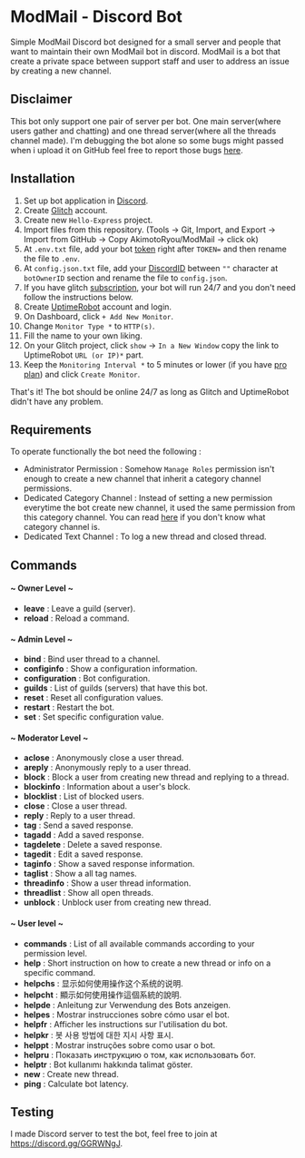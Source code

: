 # ModMail - Discord Bot

Simple ModMail Discord bot designed for a small server and people that want to maintain their own ModMail bot in discord. 
ModMail is a bot that create a private space between support staff and user to address an issue by creating a new channel. 

## Disclaimer
This bot only support one pair of server per bot. One main server(where users gather and chatting) and one thread server(where all the threads channel made). I'm debugging the bot alone so some bugs might passed when i upload it on GitHub feel free to report those bugs [here](https://github.com/AkimotoRyou/ModMail/issues).

## Installation

1. Set up bot application in [Discord](https://discordjs.guide/preparations/setting-up-a-bot-application.html#your-token).
2. Create [Glitch](https://glitch.com/) account.
3. Create new `Hello-Express` project.
4. Import files from this repository. (Tools -> Git, Import, and Export -> Import from GitHub -> Copy AkimotoRyou/ModMail -> click ok)
5. At `.env.txt` file, add your bot [token](https://discordjs.guide/preparations/setting-up-a-bot-application.html#your-token) right after `TOKEN=` and then rename the file to `.env`.
6. At `config.json.txt` file, add your [DiscordID](https://support.discordapp.com/hc/en-us/articles/206346498-Where-can-I-find-my-User-Server-Message-ID-) between `""` character at `botOwnerID` section and rename the file to `config.json`.
7. If you have glitch [subscription](https://glitch.com/pricing), your bot will run 24/7 and you don't need follow the instructions below.
8. Create [UptimeRobot](https://uptimerobot.com/) account and login.
9. On Dashboard, click `+ Add New Monitor`.
10. Change `Monitor Type *` to `HTTP(s)`.
11. Fill the name to your own liking.
12. On your Glitch project, click `show` -> `In a New Window` copy the link to UptimeRobot `URL (or IP)*` part.
13. Keep the `Monitoring Interval *` to 5 minutes or lower (if you have [pro plan](https://uptimerobot.com/pricing)) and click `Create Monitor`.

That's it! The bot should be online 24/7 as long as Glitch and UptimeRobot didn't have any problem.

## Requirements

To operate functionally the bot need the following :
* Administrator Permission : Somehow `Manage Roles` permission isn't enough to create a new channel that inherit a category channel permissions.
* Dedicated Category Channel : Instead of setting a new permission everytime the bot create new channel, it used the same permission from this category channel. You can read [here](https://support.discordapp.com/hc/en-us/articles/115001580171-Channel-Categories-101) if you don't know what category channel is. 
* Dedicated Text Channel : To log a new thread and closed thread.

## Commands

#### ~ Owner Level ~
* **leave** : Leave a guild (server).
* **reload** : Reload a command.
#### ~ Admin Level ~
* **bind** : Bind user thread to a channel.
* **configinfo** : Show a configuration information.
* **configuration** : Bot configuration.
* **guilds** : List of guilds (servers) that have this bot.
* **reset** : Reset all configuration values.
* **restart** : Restart the bot.
* **set** : Set specific configuration value.
#### ~ Moderator Level ~
* **aclose** : Anonymously close a user thread.
* **areply** : Anonymously reply to a user thread.
* **block** : Block a user from creating new thread and replying to a thread.
* **blockinfo** : Information about a user's block.
* **blocklist** : List of blocked users.
* **close** : Close a user thread.
* **reply** : Reply to a user thread.
* **tag** : Send a saved response.
* **tagadd** : Add a saved response.
* **tagdelete** : Delete a saved response.
* **tagedit** : Edit a saved response.
* **taginfo** : Show a saved response information.
* **taglist** : Show a all tag names.
* **threadinfo** : Show a user thread information.
* **threadlist** : Show all open threads.
* **unblock** : Unblock user from creating new thread.
#### ~ User level ~
* **commands** : List of all available commands according to your permission level.
* **help** : Short instruction on how to create a new thread or info on a specific command.
* **helpchs** : 显示如何使用操作这个系统的说明.
* **helpcht** : 顯示如何使用操作這個系統的說明.
* **helpde** : Anleitung zur Verwendung des Bots anzeigen.
* **helpes** : Mostrar instrucciones sobre cómo usar el bot.
* **helpfr** : Afficher les instructions sur l'utilisation du bot.
* **helpkr** : 봇 사용 방법에 대한 지시 사항 표시.
* **helppt** : Mostrar instruções sobre como usar o bot.
* **helpru** : Показать инструкцию о том, как использовать бот.
* **helptr** : Bot kullanımı hakkında talimat göster.
* **new** : Create new thread.
* **ping** : Calculate bot latency.

## Testing

I made Discord server to test the bot, feel free to join at https://discord.gg/GGRWNgJ.